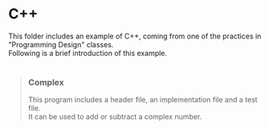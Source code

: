 # C++
This folder includes an example of C++, coming from one of the practices in "Programming Design" classes. <br>
Following is a brief introduction of this example. <br>
<br>
> ### Complex
> This program includes a header file, an implementation file and a test file. <br>
> It can be used to add or subtract a complex number. <br>
